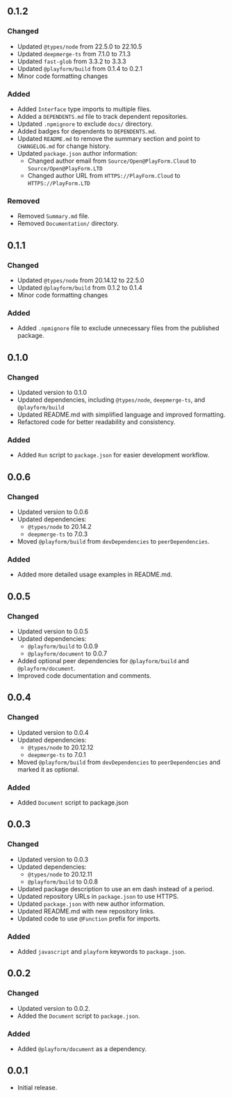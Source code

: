 ## 0.1.2

### Changed

- Updated `@types/node` from 22.5.0 to 22.10.5
- Updated `deepmerge-ts` from 7.1.0 to 7.1.3
- Updated `fast-glob` from 3.3.2 to 3.3.3
- Updated `@playform/build` from 0.1.4 to 0.2.1
- Minor code formatting changes

### Added

- Added `Interface` type imports to multiple files.
- Added a `DEPENDENTS.md` file to track dependent repositories.
- Updated `.npmignore` to exclude `docs/` directory.
- Added badges for dependents to `DEPENDENTS.md`.
- Updated `README.md` to remove the summary section and point to `CHANGELOG.md`
  for change history.
- Updated `package.json` author information:
    - Changed author email from `Source/Open@PlayForm.Cloud` to
      `Source/Open@PlayForm.LTD`
    - Changed author URL from `HTTPS://PlayForm.Cloud` to `HTTPS://PlayForm.LTD`

### Removed

- Removed `Summary.md` file.
- Removed `Documentation/` directory.

## 0.1.1

### Changed

- Updated `@types/node` from 20.14.12 to 22.5.0
- Updated `@playform/build` from 0.1.2 to 0.1.4
- Minor code formatting changes

### Added

- Added `.npmignore` file to exclude unnecessary files from the published
  package.

## 0.1.0

### Changed

- Updated version to 0.1.0
- Updated dependencies, including `@types/node`, `deepmerge-ts`, and
  `@playform/build`
- Updated README.md with simplified language and improved formatting.
- Refactored code for better readability and consistency.

### Added

- Added `Run` script to `package.json` for easier development workflow.

## 0.0.6

### Changed

- Updated version to 0.0.6
- Updated dependencies:
    - `@types/node` to 20.14.2
    - `deepmerge-ts` to 7.0.3
- Moved `@playform/build` from `devDependencies` to `peerDependencies`.

### Added

- Added more detailed usage examples in README.md.

## 0.0.5

### Changed

- Updated version to 0.0.5
- Updated dependencies:
    - `@playform/build` to 0.0.9
    - `@playform/document` to 0.0.7
- Added optional peer dependencies for `@playform/build` and
  `@playform/document`.
- Improved code documentation and comments.

## 0.0.4

### Changed

- Updated version to 0.0.4
- Updated dependencies:
    - `@types/node` to 20.12.12
    - `deepmerge-ts` to 7.0.1
- Moved `@playform/build` from `devDependencies` to `peerDependencies` and
  marked it as optional.

### Added

- Added `Document` script to package.json

## 0.0.3

### Changed

- Updated version to 0.0.3
- Updated dependencies:
    - `@types/node` to 20.12.11
    - `@playform/build` to 0.0.8
- Updated package description to use an em dash instead of a period.
- Updated repository URLs in `package.json` to use HTTPS.
- Updated `package.json` with new author information.
- Updated README.md with new repository links.
- Updated code to use `@Function` prefix for imports.

### Added

- Added `javascript` and `playform` keywords to `package.json`.

## 0.0.2

### Changed

- Updated version to 0.0.2.
- Added the `Document` script to `package.json`.

### Added

- Added `@playform/document` as a dependency.

## 0.0.1

- Initial release.
